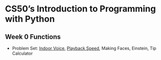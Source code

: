 # CS50’s Introduction to Programming with Python

## Week 0 Functions

- Problem Set: [Indoor Voice](/indoor), [Playback Speed](/playback), Making Faces, Einstein, Tip Calculator
